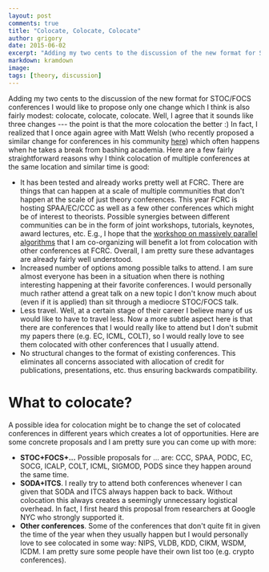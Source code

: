 ```yaml
---
layout: post
comments: true
title: "Colocate, Colocate, Colocate"
author: grigory 
date: 2015-06-02
excerpt: "Adding my two cents to the discussion of the new format for STOC/FOCS conferences."
markdown: kramdown
image: 
tags: [theory, discussion]
---
```


Adding my two cents to the discussion of the new format for STOC/FOCS conferences I would like to propose only one change which I think is also fairly modest: colocate, colocate, colocate. Well, I agree that it sounds like three changes --- the point is that the more colocation the better :) In fact, I realized that I once again agree with Matt Welsh (who recently proposed a similar change for conferences in his community <a href="http://matt-welsh.blogspot.com/2015/05/a-modest-proposal-sosigcommobixdi.html">here</a>) which often happens when he takes a break from bashing academia.
Here are a few fairly straightforward reasons why I think colocation of multiple conferences at the same location and similar time is good:
<ul>
<li> It has been tested and already works pretty well at FCRC. There are things that can happen at a scale of multiple communities that don't happen at the scale of just theory conferences. This year FCRC is hosting SPAA/EC/CCC as well as a few other conferences which might be of interest to theorists.
Possible synergies between different communities can be in the form of joint workshops, tutorials, keynotes, award lectures, etc. E.g., I hope that the <a href="http://grigory.us/mpc-workshop-fcrc.html">workshop on massively parallel algorithms</a> that I am co-organizing will benefit a lot from colocation with other conferences at FCRC. Overall, I am pretty sure these advantages are already fairly well understood. 
</li>
<li>Increased number of options among possible talks to attend. I am sure almost everyone has been in a situation when there is nothing interesting happening at their favorite conferences. I would personally much rather attend a great talk on a new topic I don't know much about (even if it is applied) than sit through a mediocre STOC/FOCS talk.
</li>
<li>
Less travel. Well, at a certain stage of their career I believe many of us would like to have to travel less. 
Now a more subtle aspect here is that there are conferences that I would really like to attend but I don't submit my papers there (e.g. EC, ICML, COLT), so I would really love to see them colocated with other conferences that I usually attend. 
</li>
<li>
No structural changes to the format of existing conferences. This eliminates all concerns associated with allocation of credit for publications, presentations, etc. thus ensuring backwards compatibility.
</li>
</ul>

<h1>What to colocate?</h1>
A possible idea for colocation might be to change the set of colocated conferences in different years which creates a lot of opportunities.
Here are some concrete proposals and I am pretty sure you can come up with more:
<ul>
<li><b>STOC+FOCS+...</b> Possible proposals for ... are: CCC, SPAA, PODC, EC, SOCG, ICALP, COLT, ICML, SIGMOD, PODS  since they happen around the same time. </li> 
</li>
<li><b>SODA+ITCS</b>. I really try to attend both conferences whenever I can given that SODA and ITCS always happen back to back. Without colocation this always creates a seemingly unnecessary logistical overhead. In fact, I first heard this proposal from researchers at Google NYC who strongly supported it.
</li>
<li>
<b>Other conferences</b>. Some of the conferences that don't quite fit in given the time of the year when they usually happen but I would personally love to see colocated in some way: NIPS, VLDB, KDD, CIKM, WSDM, ICDM. I am pretty sure some people have their own list too (e.g. crypto conferences).
</li>
</ul>

